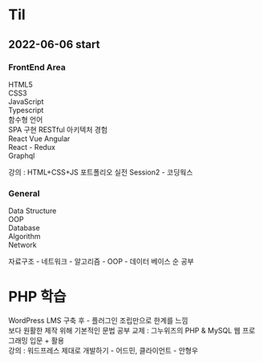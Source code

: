 # Til
## 2022-06-06 start
### FrontEnd Area
HTML5  
CSS3  
JavaScript  
Typescript  
함수형 언어  
SPA 구현 RESTful 아키텍처 경험  
React Vue Angular  
React - Redux  
Graphql  
  
강의 : HTML+CSS+JS 포트폴리오 실전 Session2 - 코딩웍스  

### General
Data Structure  
OOP  
Database  
Algorithm  
Network  

자료구조 - 네트워크 - 알고리즘 - OOP - 데이터 베이스 순 공부

# PHP 학습  
WordPress LMS 구축 후 - 플러그인 조립만으로 한계를 느낌  
보다 원활한 제작 위해 기본적인 문법 공부
교제 : 그누위즈의 PHP & MySQL 웹 프로그래밍 입문 + 활용  
강의 : 워드프레스 제대로 개발하기 - 어드민, 클라이언트 - 안형우
